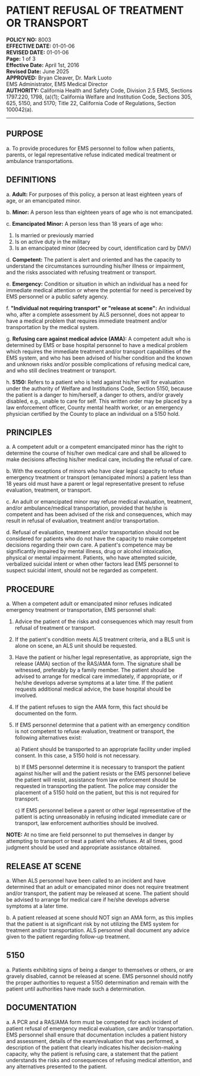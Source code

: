 # PATIENT REFUSAL OF TREATMENT OR TRANSPORT

**POLICY NO:** 8003  
**EFFECTIVE DATE:** 01-01-06  
**REVISED DATE:** 01-01-06  
**Page:** 1 of 3  
**Effective Date:** April 1st, 2016  
**Revised Date:** June 2025  
**APPROVED:** Bryan Cleaver, Dr. Mark Luoto  
EMS Administrator, EMS Medical Director  
**AUTHORITY:** California Health and Safety Code, Division 2.5 EMS, Sections 1797.220, 1798, (a)(1); California Welfare and Institution Code, Sections 305, 625, 5150, and 5170; Title 22, California Code of Regulations, Section 100042(a).

---

## PURPOSE

a. To provide procedures for EMS personnel to follow when patients, parents, or legal representative refuse indicated medical treatment or ambulance transportations.

## DEFINITIONS

a. **Adult:** For purposes of this policy, a person at least eighteen years of age, or an emancipated minor.

b. **Minor:** A person less than eighteen years of age who is not emancipated.

c. **Emancipated Minor:** A person less than 18 years of age who:
   1. Is married or previously married
   2. Is on active duty in the military
   3. Is an emancipated minor (decreed by court, identification card by DMV)

d. **Competent:** The patient is alert and oriented and has the capacity to understand the circumstances surrounding his/her illness or impairment, and the risks associated with refusing treatment or transport.

e. **Emergency:** Condition or situation in which an individual has a need for immediate medical attention or where the potential for need is perceived by EMS personnel or a public safety agency.

f. **"Individual not requiring transport" or "release at scene":** An individual who, after a complete assessment by ALS personnel, does not appear to have a medical problem that requires immediate treatment and/or transportation by the medical system.

g. **Refusing care against medical advice (AMA):** A competent adult who is determined by EMS or base hospital personnel to have a medical problem which requires the immediate treatment and/or transport capabilities of the EMS system, and who has been advised of his/her condition and the known and unknown risks and/or possible complications of refusing medical care, and who still declines treatment or transport.

h. **5150:** Refers to a patient who is held against his/her will for evaluation under the authority of Welfare and Institutions Code, Section 5150, because the patient is a danger to him/herself, a danger to others, and/or gravely disabled, e.g., unable to care for self. This written order may be placed by a law enforcement officer, County mental health worker, or an emergency physician certified by the County to place an individual on a 5150 hold.

## PRINCIPLES

a. A competent adult or a competent emancipated minor has the right to determine the course of his/her own medical care and shall be allowed to make decisions affecting his/her medical care, including the refusal of care.

b. With the exceptions of minors who have clear legal capacity to refuse emergency treatment or transport (emancipated minors) a patient less than 18 years old must have a parent or legal representative present to refuse evaluation, treatment, or transport.

c. An adult or emancipated minor may refuse medical evaluation, treatment, and/or ambulance/medical transportation, provided that he/she is competent and has been advised of the risk and consequences, which may result in refusal of evaluation, treatment and/or transportation.

d. Refusal of evaluation, treatment and/or transportation should not be considered for patients who do not have the capacity to make competent decisions regarding their own care. A patient's competence may be significantly impaired by mental illness, drug or alcohol intoxication, physical or mental impairment. Patients, who have attempted suicide, verbalized suicidal intent or when other factors lead EMS personnel to suspect suicidal intent, should not be regarded as competent.

## PROCEDURE

a. When a competent adult or emancipated minor refuses indicated emergency treatment or transportation, EMS personnel shall:

1. Advice the patient of the risks and consequences which may result from refusal of treatment or transport.

2. If the patient's condition meets ALS treatment criteria, and a BLS unit is alone on scene, an ALS unit should be requested.

3. Have the patient or his/her legal representative, as appropriate, sign the release (AMA) section of the RAS/AMA form. The signature shall be witnessed, preferably by a family member. The patient should be advised to arrange for medical care immediately, if appropriate, or if he/she develops adverse symptoms at a later time. If the patient requests additional medical advice, the base hospital should be involved.

4. If the patient refuses to sign the AMA form, this fact should be documented on the form.

5. If EMS personnel determine that a patient with an emergency condition is not competent to refuse evaluation, treatment or transport, the following alternatives exist:
   
   a) Patient should be transported to an appropriate facility under implied consent. In this case, a 5150 hold is not necessary.
   
   b) If EMS personnel determine it is necessary to transport the patient against his/her will and the patient resists or the EMS personnel believe the patient will resist, assistance from law enforcement should be requested in transporting the patient. The police may consider the placement of a 5150 hold on the patient, but this is not required for transport.
   
   c) If EMS personnel believe a parent or other legal representative of the patient is acting unreasonably in refusing indicated immediate care or transport, law enforcement authorities should be involved.

**NOTE:** At no time are field personnel to put themselves in danger by attempting to transport or treat a patient who refuses. At all times, good judgment should be used and appropriate assistance obtained.

## RELEASE AT SCENE

a. When ALS personnel have been called to an incident and have determined that an adult or emancipated minor does not require treatment and/or transport, the patient may be released at scene. The patient should be advised to arrange for medical care if he/she develops adverse symptoms at a later time.

b. A patient released at scene should NOT sign an AMA form, as this implies that the patient is at significant risk by not utilizing the EMS system for treatment and/or transportation. ALS personnel shall document any advice given to the patient regarding follow-up treatment.

## 5150

a. Patients exhibiting signs of being a danger to themselves or others, or are gravely disabled, cannot be released at scene. EMS personnel should notify the proper authorities to request a 5150 determination and remain with the patient until authorities have made such a determination.

## DOCUMENTATION

a. A PCR and a RAS/AMA form must be competed for each incident of patient refusal of emergency medical evaluation, care and/or transportation. EMS personnel shall ensure that documentation includes a patient history and assessment, details of the exam/evaluation that was performed, a description of the patient that clearly indicates his/her decision-making capacity, why the patient is refusing care, a statement that the patient understands the risks and consequences of refusing medical attention, and any alternatives presented to the patient.



